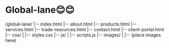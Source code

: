 # Global-lane😊😊

/global-lane/
|-- index.html
|-- about.html
|-- products.html
|-- services.html
|-- trade-resources.html
|-- contact.html
|-- client-portal.html
|-- css/
|   |-- styles.css
|-- js/
|   |-- scripts.js
|-- images/
|   |-- (place images here)
